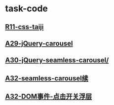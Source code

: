 # task-code

## [R11-css-taiji](https://zerolhao.github.io/task-code/r11-css-taiji/index.html)
## [A29-jQuery-carousel](https://zerolhao.github.io/task-code/A29-jQuery-carousel/index.html)
## [A30-jQuery-seamless-carousel/](https://zerolhao.github.io/task-code/A30-jQuery-seamless-carousel/index.html)
## [A32-seamless-carousel续](https://zerolhao.github.io/task-code/A32-seamless-carousel%E7%BB%AD/index.html)
## [A32-DOM事件-点击开关浮层](https://zerolhao.github.io/task-code/A32-seamless-carousel%E7%BB%AD/Dom%E4%BA%8B%E4%BB%B6-%E7%82%B9%E5%87%BB%E6%B5%AE%E5%B1%82.html)